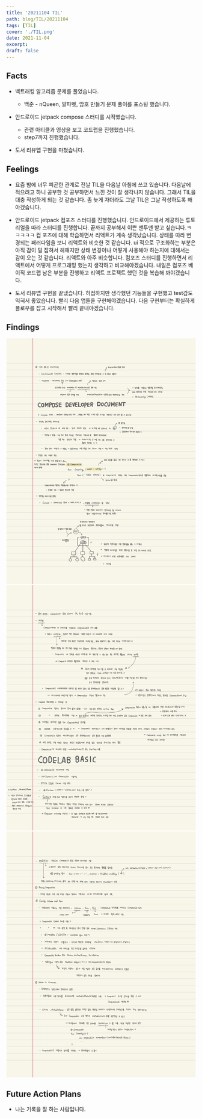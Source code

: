```yaml
---
title: '20211104 TIL'
path: blog/TIL/20211104
tags: [TIL]
cover: './TIL.png'
date: 2021-11-04
excerpt:
draft: false
---
```


## Facts

- 백트래킹 알고리즘 문제를 풀었습니다.

  - 백준 - nQueen, 알파벳, 암호 만들기 문제 풀이를 포스팅 했습니다.

- 안드로이드 jetpack compose 스터디를 시작했습니다.

  - 관련 아티클과 영상을 보고 코드랩을 진행했습니다.
  - step7까지 진행했습니다.

- 도서 리뷰앱 구현을 마쳤습니다.

## Feelings

- 요즘 밤에 너무 피곤한 관계로 전날 TIL을 다음날 아침에 쓰고 있습니다. 다음날에 적으려고 하니 공부한 것 공부하면서 느낀 것이 잘 생각나지 않습니다. 그래서 TIL을 대충 작성하게 되는 것 같습니다. 좀 늦게 자더라도 그날 TIL은 그날 작성하도록 해야겠습니다.

- 안드로이드 jetpack 컴포즈 스터디를 진행했습니다. 안드로이드에서 제공하는 튜토리얼을 따라 스터디를 진행합니다. 끝까지 공부해서 이쁜 맨투맨 받고 싶습니다.ㅋㅋㅋㅋㅋ 컵 포즈에 대해 학습하면서 리액트가 계속 생각났습니다. 상태를 따라 변경되는 패러다임을 보니 리액트와 비슷한 것 같습니다. ui 적으로 구조화하는 부분은 아직 감이 덜 잡혀서 헤매지만 상태 변경이나 어떻게 사용해야 하는지에 대해서는 감이 오는 것 같습니다. 리액트와 아주 비슷합니다. 컴포즈 스터디를 진행하면서 리액트에서 어떻게 프로그래밍 했는지 생각하고 비교해야겠습니다. 내일은 컴포즈 베이직 코드랩 남은 부분을 진행하고 리액트 프로젝트 했던 것을 복습해 봐야겠습니다.

- 도서 리뷰앱 구현을 끝냈습니다. 허접하지만 생각했던 기능들을 구현했고 test감도 익혀서 좋았습니다. 빨리 다음 앱들을 구현해야겠습니다. 다음 구현부터는 확실하게 플로우를 잡고 시작해서 빨리 끝내야겠습니다.

## Findings

![](./compose1.jpg)![](./compose2.jpg)![](./compose3.jpg)

## Future Action Plans

- 나는 기록을 잘 하는 사람입니다.
